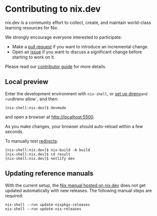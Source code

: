 # Contributing to nix.dev

nix.dev is a community effort to collect, create, and maintain world-class learning resources for Nix.

We strongly encourage everyone interested to participate:
- Make a [pull request](https://github.com/NixOS/nix.dev/pulls) if you want to introduce an incremental change.
- Open an [issue](https://github.com/NixOS/nix.dev/issues) if you want to discuss a significant change before starting to work on it.

Please read our [contributor guide](https://nix.dev/contributing/documentation) for more details.

## Local preview

Enter the development environment with `nix-shell`, or [set up direnv](https://nix.dev/guides/recipes/direnv.html)` and run `direnv allow`, and then:

```shell-session
[nix-shell:nix.dev]$ devmode
```

and open a browser at <http://localhost:5500>.

As you make changes, your browser should auto-reload within a few seconds.

To manually test [redirects](./_redirects):

```shell-session
[nix-shell:nix.dev]$ nix-build -A build
[nix-shell:nix.dev]$ cd result
[nix-shell:nix.dev]$ netlify dev
```

## Updating reference manuals

With the current setup, the [Nix manual hosted on nix.dev](https://nix.dev/reference/nix-manual) does not get updated automatically with new releases.
The following manual steps are required:

```shell-session
nix-shell --run update-nixpkgs-releases
nix-shell --run update-nix-releases
```
